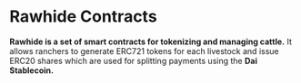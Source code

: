 # Rawhide Contracts

**Rawhide is a set of smart contracts for tokenizing and managing cattle.** It allows ranchers to generate ERC721 tokens for each livestock and issue ERC20 shares which are used for splitting payments using the **Dai Stablecoin.**
